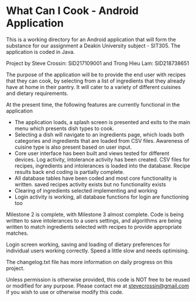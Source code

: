 # What Can I Cook - Android Application

This is a working directory for an Android application that will form the substance for our assignment
a Deakin University subject - SIT305. The application is coded in Java.

Project by Steve Crossin: SID217109001 and Trong Hieu Lam: SID218738651

The purpose of the application will be to provide the end user with recipes that they can cook, by selecting
from a list of ingredients that they already have at home in their pantry. It will cater to a variety of different
cuisines and dietary requirements.

At the present time, the following features are currently functional in the application

* The application loads, a splash screen is presented and exits to the main menu which presents dish types to cook.
* Selecting a dish will navigate to an ingredients page, which loads both categories and ingredients that are loaded from CSV files. Awareness of cuisine type is also present based on user input.
* Core user interface has been built and views tested for different devices. Log activity, intolerance activity has been created. CSV files for recipes, ingredients and intolerances
is loaded into the database. Recipe results back end coding is partially complete.
* All database tables have been coded and most core functionality is written. saved recipes activity exists but no functionality exists
* Clearing of ingredients selected implementing and working
* Login activity is working, all database functions for login are functioning too

Milestone 2 is complete, with Milestone 3 almost complete. Code is being written to save intolerances to a users settings, and algorithms are being written to match ingredients selected with recipes to provide appropriate matches.

Login screen working, saving and loading of dietary preferences for individual users working correctly. Speed a little slow and needs optimising.

The changelog.txt file has more information on daily progress on this project.

Unless permission is otherwise provided, this code is NOT free to be reused or modified for any purpose. Please contact me
at stevecrossin@gmail.com if you wish to use or otherwise modify this code.


